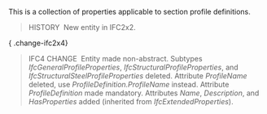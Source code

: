 ﻿This is a collection of properties applicable to section profile definitions.

> HISTORY&nbsp; New entity in IFC2x2.

{ .change-ifc2x4}
> IFC4 CHANGE&nbsp; Entity made non-abstract. Subtypes _IfcGeneralProfileProperties_, _IfcStructuralProfileProperties_, and _IfcStructuralSteelProfileProperties_ deleted. Attribute _ProfileName_ deleted, use _ProfileDefinition.ProfileName_ instead. Attribute _ProfileDefinition_ made mandatory. Attributes _Name_, _Description_, and _HasProperties_ added (inherited from _IfcExtendedProperties_).
